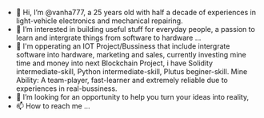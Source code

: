 - 👋 Hi, I’m @vanha777, a 25 years old with half a decade of experiences in light-vehicle electronics and mechanical repairing.
- 👀 I’m interested in building useful stuff for everyday people, a passion to learn and intergrate things from software to hardware ...
- 🌱 I'm opperating an IOT Project/Bussiness that include intergrate software into hardware, marketing and sales, currently investing mine time and money into next Blockchain Project, i have  Solidity intermediate-skill, Python intermediate-skill, Plutus beginer-skill. Mine Ability: A team-player, fast-learner and extremely reliable due to experiences in real-bussiness.
- 💞️ I’m looking for an opportunity to help you turn your ideas into reality, 
- 📫 How to reach me ...

<!---
vanha777/vanha777 is a ✨ special ✨ repository because its `README.md` (this file) appears on your GitHub profile.
You can click the Preview link to take a look at your changes.
--->
